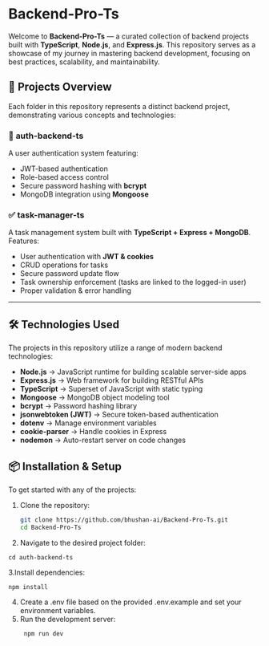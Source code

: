# Backend-Pro-Ts

Welcome to **Backend-Pro-Ts** — a curated collection of backend projects built with **TypeScript**, **Node.js**, and **Express.js**. This repository serves as a showcase of my journey in mastering backend development, focusing on best practices, scalability, and maintainability.

## 🚀 Projects Overview

Each folder in this repository represents a distinct backend project, demonstrating various concepts and technologies:

### 🔑 **auth-backend-ts**
A user authentication system featuring:
- JWT-based authentication  
- Role-based access control  
- Secure password hashing with **bcrypt**  
- MongoDB integration using **Mongoose**  

### ✅ **task-manager-ts**
A task management system built with **TypeScript + Express + MongoDB**.  
Features:
- User authentication with **JWT & cookies**  
- CRUD operations for tasks  
- Secure password update flow  
- Task ownership enforcement (tasks are linked to the logged-in user)  
- Proper validation & error handling  

---
## 🛠️ Technologies Used

The projects in this repository utilize a range of modern backend technologies:

- **Node.js** → JavaScript runtime for building scalable server-side apps  
- **Express.js** → Web framework for building RESTful APIs  
- **TypeScript** → Superset of JavaScript with static typing  
- **Mongoose** → MongoDB object modeling tool  
- **bcrypt** → Password hashing library  
- **jsonwebtoken (JWT)** → Secure token-based authentication  
- **dotenv** → Manage environment variables  
- **cookie-parser** → Handle cookies in Express  
- **nodemon** → Auto-restart server on code changes  


## 📦 Installation & Setup

To get started with any of the projects:

1. Clone the repository:

   ```bash
   git clone https://github.com/bhushan-ai/Backend-Pro-Ts.git
   cd Backend-Pro-Ts
    ```

2. Navigate to the desired project folder:
```
cd auth-backend-ts
```

3.Install dependencies:
```
npm install
```
4. Create a .env file based on the provided .env.example and set your environment variables.
5. Run the development server:
   ```
    npm run dev
   ```
